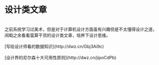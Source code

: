 # 设计类文章
<br/>
之前系统学习过美术，但是对于计算机设计方面虽有兴趣但是不太懂得设计之道，闲暇之余看看蛮算干货的设计类文章，培养下设计思维。
<br/>
<br/>
[写给设计师看的数据知识](http://dwz.cn/Gbj3Ai9c)
<br/>
<br/>
[设计界的尼尔森十大可用性原则](http://dwz.cn/jipoCdPb)
<br/>
<br/>
